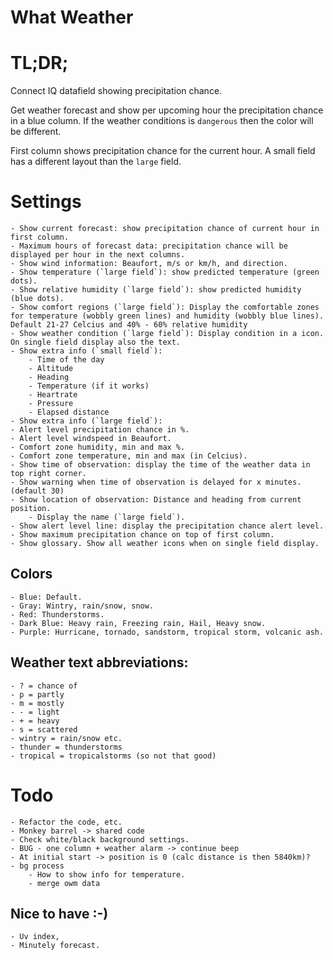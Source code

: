 # What Weather

# TL;DR;

Connect IQ datafield showing precipitation chance.

Get weather forecast and show per upcoming hour the precipitation chance in a blue column.
If the weather conditions is `dangerous` then the color will be different.

First column shows precipitation chance for the current hour.
A small field has a different layout than the `large` field.

# Settings

	- Show current forecast: show precipitation chance of current hour in first column.
	- Maximum hours of forecast data: precipitation chance will be displayed per hour in the next columns.
	- Show wind information: Beaufort, m/s or km/h, and direction.
	- Show temperature (`large field`): show predicted temperature (green dots).
	- Show relative humidity (`large field`): show predicted humidity (blue dots).
	- Show comfort regions (`large field`): Display the comfortable zones for temperature (wobbly green lines) and humidity (wobbly blue lines). Default 21-27 Celcius and 40% - 60% relative humidity
	- Show weather condition (`large field`): Display condition in a icon. On single field display also the text.
	- Show extra info (`small field`):
		- Time of the day
		- Altitude
		- Heading
		- Temperature (if it works)
		- Heartrate
		- Pressure
		- Elapsed distance
	- Show extra info (`large field`):		
	- Alert level precipitation chance in %.
	- Alert level windspeed in Beaufort.
	- Comfort zone humidity, min and max %.
	- Comfort zone temperature, min and max (in Celcius).
	- Show time of observation: display the time of the weather data in top right corner.
	- Show warning when time of observation is delayed for x minutes. (default 30)		
	- Show location of observation: Distance and heading from current position.
		- Display the name (`large field`).
	- Show alert level line: display the precipitation chance alert level.
	- Show maximum precipitation chance on top of first column.
	- Show glossary. Show all weather icons when on single field display.

 ## Colors

	- Blue: Default.
	- Gray: Wintry, rain/snow, snow.
	- Red: Thunderstorms.
	- Dark Blue: Heavy rain, Freezing rain, Hail, Heavy snow.
	- Purple: Hurricane, tornado, sandstorm, tropical storm, volcanic ash.

## Weather text abbreviations:
	- ? = chance of
	- p = partly
	- m = mostly
	- - = light
	- + = heavy
	- s = scattered
	- wintry = rain/snow etc.
	- thunder = thunderstorms
	- tropical = tropicalstorms (so not that good)
	
	
# Todo
	- Refactor the code, etc.
	- Monkey barrel -> shared code
	- Check white/black background settings.
	- BUG - one column + weather alarm -> continue beep
	- At initial start -> position is 0 (calc distance is then 5840km)? 			
	- bg process
     	- How to show info for temperature.
    	- merge owm data

## Nice to have :-)
	- Uv index,
	- Minutely forecast.
